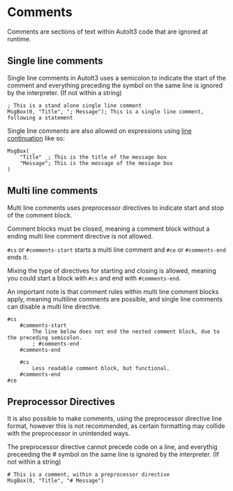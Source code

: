 # Comments

Comments are sections of text within AutoIt3 code that are ignored at runtime.

## Single line comments

Single line comments in AutoIt3 uses a semicolon to indicate the start of the comment and everything preceding the symbol on the same line is ignored by the interpreter. (If not within a string)

```autoit
; This is a stand alone single line comment
MsgBox(0, "Title", "; Message"); This is a single line comment, following a statement
```

Single line comments are also allowed on expressions using [line continuation](./line-continuation.md) like so:

```autoit
MsgBox( _
    "Title" _; This is the title of the message box
    "Message"; This is the message of the message box
)
```

## Multi line comments

Multi line comments uses preprocessor directives to indicate start and stop of the comment block.

Comment blocks must be closed, meaning a comment block without a ending multi line comment directive is not allowed.

`#cs` or `#comments-start` starts a multi line comment and `#ce` or `#comments-end` ends it.

Mixing the type of directives for starting and closing is allowed, meaning you could start a block with `#cs` and end with `#comments-end`.

An important note is that comment rules within multi line comment blocks apply, meaning multiline comments are possible, and single line comments can disable a multi line directive.

```autoit
#cs
    #comments-start
        The line below does not end the nested comment block, due to the preceding semicolon.
        ; #comments-end
    #comments-end

    #cs
        Less readable comment block, but functional.
    #comments-end
#ce
```

## Preprocessor Directives

It is also possible to make comments, using the preprocessor directive line format, however this is not recommended, as certain formatting may collide with the preprocessor in unintended ways.

The preprocessor directive cannot precede code on a line, and everythig preceeding the # symbol on the same line is ignored by the interpreter. (If not within a string)

```autoit
# This is a comment, within a preprocessor directive
MsgBox(0, "Title", "# Message")
```
